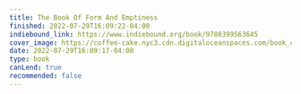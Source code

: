 ```yaml
---
title: The Book Of Form And Emptiness
finished: 2022-07-29T16:09:22-04:00
indiebound_link: https://www.indiebound.org/book/9780399563645
cover_image: https://coffee-cake.nyc3.cdn.digitaloceanspaces.com/book_covers/2022/f-and-e.jpg 
date: 2022-07-29T16:09:17-04:00
type: book
canLend: true
recommended: false
---
```

